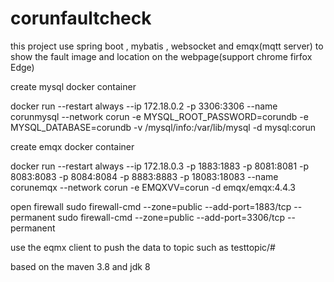 # corunfaultcheck 

this project use spring boot , mybatis , websocket and emqx(mqtt server) to show the fault image and location on the webpage(support chrome firfox Edge)


create mysql docker container

docker run --restart always --ip 172.18.0.2 -p 3306:3306 --name corunmysql  --network corun -e MYSQL_ROOT_PASSWORD=corundb -e MYSQL_DATABASE=corundb -v /mysql/info:/var/lib/mysql -d mysql:corun


create emqx docker container

docker run --restart always --ip 172.18.0.3 -p 1883:1883 -p 8081:8081 -p 8083:8083 -p 8084:8084 -p 8883:8883 -p 18083:18083  --name corunemqx --network corun -e EMQXVV=corun -d emqx/emqx:4.4.3

open firewall 
sudo firewall-cmd --zone=public --add-port=1883/tcp --permanent
sudo firewall-cmd --zone=public --add-port=3306/tcp --permanent


use the eqmx client to push the data to topic  such as testtopic/#

based on the maven 3.8 and jdk 8



